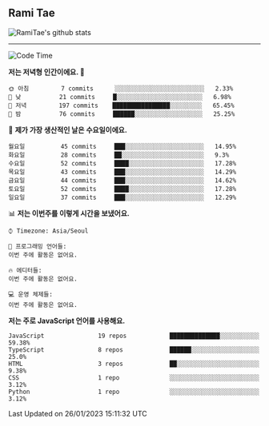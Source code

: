 ## Rami Tae

![RamiTae's github stats](https://github-readme-stats.vercel.app/api?username=RamiTae&show_icons=true&theme=tokyonight)

---
<!--START_SECTION:waka-->
![Code Time](http://img.shields.io/badge/Code%20Time-566%20hrs%2024%20mins-blue)

**저는 저녁형 인간이에요. 🦉** 

```text
🌞 아침         7 commits      ░░░░░░░░░░░░░░░░░░░░░░░░░   2.33% 
🌆 낮　         21 commits     █░░░░░░░░░░░░░░░░░░░░░░░░   6.98% 
🌃 저녁         197 commits    ████████████████░░░░░░░░░   65.45% 
🌙 밤　         76 commits     ██████░░░░░░░░░░░░░░░░░░░   25.25%

```
📅 **제가 가장 생산적인 날은 수요일이에요.** 

```text
월요일          45 commits     ███░░░░░░░░░░░░░░░░░░░░░░   14.95% 
화요일          28 commits     ██░░░░░░░░░░░░░░░░░░░░░░░   9.3% 
수요일          52 commits     ████░░░░░░░░░░░░░░░░░░░░░   17.28% 
목요일          43 commits     ███░░░░░░░░░░░░░░░░░░░░░░   14.29% 
금요일          44 commits     ███░░░░░░░░░░░░░░░░░░░░░░   14.62% 
토요일          52 commits     ████░░░░░░░░░░░░░░░░░░░░░   17.28% 
일요일          37 commits     ███░░░░░░░░░░░░░░░░░░░░░░   12.29%

```


📊 **저는 이번주를 이렇게 시간을 보냈어요.** 

```text
⌚︎ Timezone: Asia/Seoul

💬 프로그래밍 언어들: 
이번 주에 활동은 없어요.

🔥 에디터들: 
이번 주에 활동은 없어요.

💻 운영 체제들: 
이번 주에 활동은 없어요.

```

**저는 주로 JavaScript 언어를 사용해요.** 

```text
JavaScript               19 repos            ██████████████░░░░░░░░░░░   59.38% 
TypeScript               8 repos             ██████░░░░░░░░░░░░░░░░░░░   25.0% 
HTML                     3 repos             ██░░░░░░░░░░░░░░░░░░░░░░░   9.38% 
CSS                      1 repo              ░░░░░░░░░░░░░░░░░░░░░░░░░   3.12% 
Python                   1 repo              ░░░░░░░░░░░░░░░░░░░░░░░░░   3.12%

```



 Last Updated on 26/01/2023 15:11:32 UTC
<!--END_SECTION:waka-->
